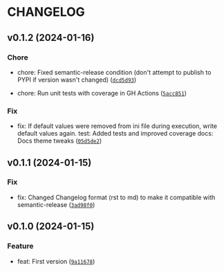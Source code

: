 # CHANGELOG



## v0.1.2 (2024-01-16)

### Chore

* chore: Fixed semantic-release condition (don&#39;t attempt to publish to PYPI if version wasn&#39;t changed) ([`dcd5d93`](https://github.com/umanamente/py-configmodel/commit/dcd5d93bd9f5903a7b6d6deefaf81370229a4431))

* chore: Run unit tests with coverage in GH Actions ([`5acc851`](https://github.com/umanamente/py-configmodel/commit/5acc8512bc53ac1d6684665b5847c4ba86c03fcc))

### Fix

* fix: If default values were removed from ini file during execution, write default values again.
test: Added tests and improved coverage
docs: Docs theme tweaks ([`05d5de2`](https://github.com/umanamente/py-configmodel/commit/05d5de2b07dce1f342ee07bda924e453477b7458))


## v0.1.1 (2024-01-15)

### Fix

* fix: Changed Changelog format (rst to md) to make it compatible with semantic-release ([`3ad98f0`](https://github.com/umanamente/py-configmodel/commit/3ad98f0d7dd4410e44c5b755ae8082fa9a3f9e0c))


## v0.1.0 (2024-01-15)

### Feature

* feat: First version ([`9a11678`](https://github.com/umanamente/py-configmodel/commit/9a11678a2420a17dd4215210b40acc69e11b39e5))
